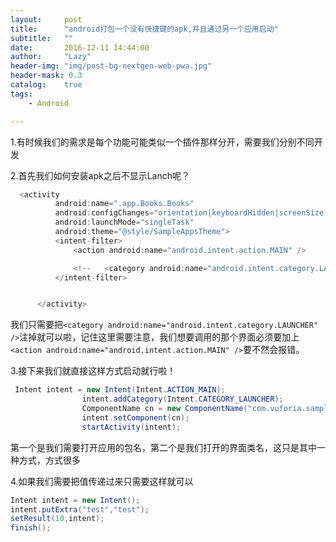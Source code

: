 ```yaml
---
layout:     post
title:      "android打包一个没有快捷键的apk,并且通过另一个应用启动"
subtitle:   ""
date:       2016-12-11 14:44:00
author:     "Lazy"
header-img: "img/post-bg-nextgen-web-pwa.jpg"
header-mask: 0.3
catalog:    true
tags:
    - Android

---
```








1.有时候我们的需求是每个功能可能类似一个插件那样分开，需要我们分别不同开发

2.首先我们如何安装apk之后不显示Lanch呢？
  ```java
    <activity
            android:name=".app.Books.Books"
            android:configChanges="orientation|keyboardHidden|screenSize|smallestScreenSize"
            android:launchMode="singleTask"
            android:theme="@style/SampleAppsTheme">
            <intent-filter>
                <action android:name="android.intent.action.MAIN" />

                <!--   <category android:name="android.intent.category.LAUNCHER" />-->
            </intent-filter>


        </activity>

```
我们只需要把`<category android:name="android.intent.category.LAUNCHER" />`注掉就可以啦，记住这里需要注意，我们想要调用的那个界面必须要加上`  <action android:name="android.intent.action.MAIN" />`要不然会报错。

3.接下来我们就直接这样方式启动就行啦！
```java
 Intent intent = new Intent(Intent.ACTION_MAIN);
                intent.addCategory(Intent.CATEGORY_LAUNCHER);
                ComponentName cn = new ComponentName("com.vuforia.samples.Books", "com.vuforia.samples.Books.app.Books.Books");
                intent.setComponent(cn);
                startActivity(intent);

```
第一个是我们需要打开应用的包名，第二个是我们打开的界面类名，这只是其中一种方式，方式很多

4.如果我们需要把值传递过来只需要这样就可以
```java
Intent intent = new Intent();
intent.putExtra("test","test");
setResult(10,intent);
finish();

```

